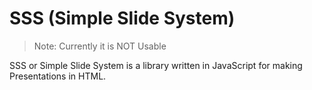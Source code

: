 # SSS (Simple Slide System)
> Note: Currently it is NOT Usable

SSS or Simple Slide System is a library written in JavaScript for making Presentations in HTML.